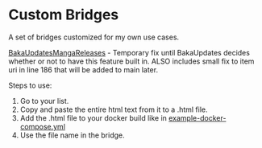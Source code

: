 # Custom Bridges
A set of bridges customized for my own use cases.


[BakaUpdatesMangaReleases](https://github.com/KamaleiZestri/custom-bridges/blob/master/bridges/BakaUpdatesMangaReleasesBridge.php) - Temporary fix until BakaUpdates decides whether or not to have this feature built in. ALSO includes small fix to item uri in line 186 that will be added to main later.

Steps to use:
1. Go to your list.
2. Copy and paste the entire html text from it to a .html file.
3. Add the .html file to your docker build like in [example-docker-compose.yml](https://github.com/KamaleiZestri/custom-bridges/blob/master/example-docker-compose.yml)
4. Use the file name in the bridge.
